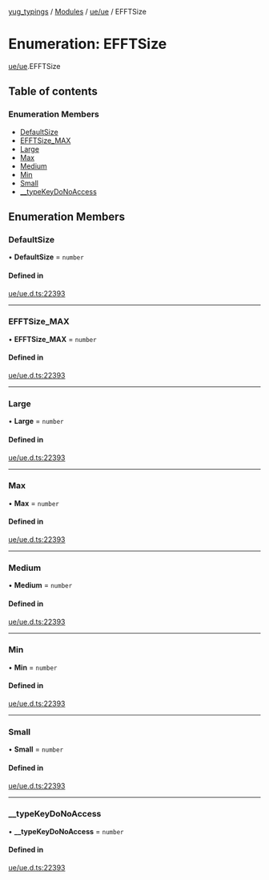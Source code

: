 [yug_typings](../README.md) / [Modules](../modules.md) / [ue/ue](../modules/ue_ue.md) / EFFTSize

# Enumeration: EFFTSize

[ue/ue](../modules/ue_ue.md).EFFTSize

## Table of contents

### Enumeration Members

- [DefaultSize](ue_ue.EFFTSize.md#defaultsize)
- [EFFTSize\_MAX](ue_ue.EFFTSize.md#efftsize_max)
- [Large](ue_ue.EFFTSize.md#large)
- [Max](ue_ue.EFFTSize.md#max)
- [Medium](ue_ue.EFFTSize.md#medium)
- [Min](ue_ue.EFFTSize.md#min)
- [Small](ue_ue.EFFTSize.md#small)
- [\_\_typeKeyDoNoAccess](ue_ue.EFFTSize.md#__typekeydonoaccess)

## Enumeration Members

### DefaultSize

• **DefaultSize** = `number`

#### Defined in

[ue/ue.d.ts:22393](https://github.com/YugMetaverse/yug_typings/blob/25cad34/ue/ue.d.ts#L22393)

___

### EFFTSize\_MAX

• **EFFTSize\_MAX** = `number`

#### Defined in

[ue/ue.d.ts:22393](https://github.com/YugMetaverse/yug_typings/blob/25cad34/ue/ue.d.ts#L22393)

___

### Large

• **Large** = `number`

#### Defined in

[ue/ue.d.ts:22393](https://github.com/YugMetaverse/yug_typings/blob/25cad34/ue/ue.d.ts#L22393)

___

### Max

• **Max** = `number`

#### Defined in

[ue/ue.d.ts:22393](https://github.com/YugMetaverse/yug_typings/blob/25cad34/ue/ue.d.ts#L22393)

___

### Medium

• **Medium** = `number`

#### Defined in

[ue/ue.d.ts:22393](https://github.com/YugMetaverse/yug_typings/blob/25cad34/ue/ue.d.ts#L22393)

___

### Min

• **Min** = `number`

#### Defined in

[ue/ue.d.ts:22393](https://github.com/YugMetaverse/yug_typings/blob/25cad34/ue/ue.d.ts#L22393)

___

### Small

• **Small** = `number`

#### Defined in

[ue/ue.d.ts:22393](https://github.com/YugMetaverse/yug_typings/blob/25cad34/ue/ue.d.ts#L22393)

___

### \_\_typeKeyDoNoAccess

• **\_\_typeKeyDoNoAccess** = `number`

#### Defined in

[ue/ue.d.ts:22393](https://github.com/YugMetaverse/yug_typings/blob/25cad34/ue/ue.d.ts#L22393)

